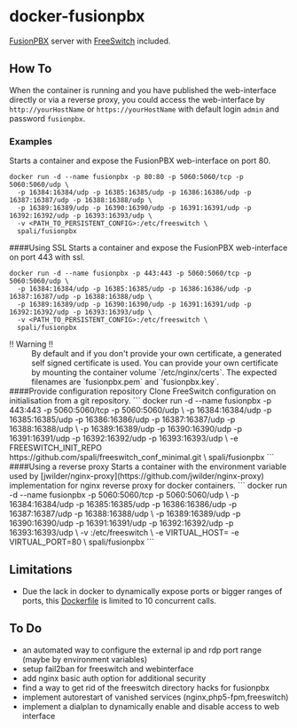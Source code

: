 # docker-fusionpbx

[FusionPBX](http://www.fusionpbx.com) server with [FreeSwitch](https://freeswitch.org/) included.

## How To

When the container is running and you have published the web-interface directly or via a reverse proxy, you could access the web-interface by `http://yourHostName` or `https://yourHostName` with default login `admin` and password `fusionpbx`.

### Examples

Starts a container and expose the FusionPBX web-interface on port 80.
```
docker run -d --name fusionpbx -p 80:80 -p 5060:5060/tcp -p 5060:5060/udp \
  -p 16384:16384/udp -p 16385:16385/udp -p 16386:16386/udp -p 16387:16387/udp -p 16388:16388/udp \
  -p 16389:16389/udp -p 16390:16390/udp -p 16391:16391/udp -p 16392:16392/udp -p 16393:16393/udp \
  -v <PATH_TO_PERSISTENT_CONFIG>:/etc/freeswitch \
  spali/fusionpbx
```
####Using SSL
Starts a container and expose the FusionPBX web-interface on port 443 with ssl.<br>
```
docker run -d --name fusionpbx -p 443:443 -p 5060:5060/tcp -p 5060:5060/udp \
  -p 16384:16384/udp -p 16385:16385/udp -p 16386:16386/udp -p 16387:16387/udp -p 16388:16388/udp \
  -p 16389:16389/udp -p 16390:16390/udp -p 16391:16391/udp -p 16392:16392/udp -p 16393:16393/udp \
  -v <PATH_TO_PERSISTENT_CONFIG>:/etc/freeswitch \
  spali/fusionpbx
```
<dl>
  <dt>!! Warning !!</dt>
  <dd>
By default and if you don't provide your own certificate, a generated self signed certificate is used. You can provide your own certificate by mounting the container volume `/etc/nginx/certs`. The expected filenames are `fusionpbx.pem` and `fusionpbx.key`.
</dd>
####Provide configuration repository
Clone FreeSwitch configuration on initialisation from a git repository.
```
docker run -d --name fusionpbx -p 443:443 -p 5060:5060/tcp -p 5060:5060/udp \
  -p 16384:16384/udp -p 16385:16385/udp -p 16386:16386/udp -p 16387:16387/udp -p 16388:16388/udp \
  -p 16389:16389/udp -p 16390:16390/udp -p 16391:16391/udp -p 16392:16392/udp -p 16393:16393/udp \
  -e FREESWITCH_INIT_REPO https://github.com/spali/freeswitch_conf_minimal.git \
  spali/fusionpbx
```
####Using a reverse proxy
Starts a container with the environment variable used by [jwilder/nginx-proxy](https://github.com/jwilder/nginx-proxy) implementation for nginx reverse proxy for docker containers.
```
docker run -d --name fusionpbx -p 5060:5060/tcp -p 5060:5060/udp \
  -p 16384:16384/udp -p 16385:16385/udp -p 16386:16386/udp -p 16387:16387/udp -p 16388:16388/udp \
  -p 16389:16389/udp -p 16390:16390/udp -p 16391:16391/udp -p 16392:16392/udp -p 16393:16393/udp \
  -v <PATH_TO_PERSISTENT_CONFIG>:/etc/freeswitch \
  -e VIRTUAL_HOST=<HOST_NAME> -e VIRTUAL_PORT=80 \
  spali/fusionpbx
```

## Limitations
* Due the lack in docker to dynamically expose ports or bigger ranges of ports, this [Dockerfile](Dockerfile) is limited to 10 concurrent calls.

## To Do
* an automated way to configure the external ip and rdp port range (maybe by environment variables)
* setup fail2ban for freeswitch and webinterface
* add nginx basic auth option for additional security
* find a way to get rid of the freeswitch directory hacks for fusionpbx
* implement autorestart of vanished services (nginx,php5-fpm,freeswitch)
* implement a dialplan to dynamically enable and disable access to web interface 

